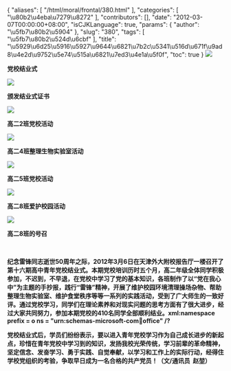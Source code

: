 {
    "aliases": [
        "/html/moral/frontal/380.html"
    ],
    "categories": [
        "\u80b2\u4eba\u7279\u8272"
    ],
    "contributors": [],
    "date": "2012-03-07T00:00:00+08:00",
    "isCJKLanguage": true,
    "params": {
        "author": "\u5fb7\u80b2\u5904"
    },
    "slug": "380",
    "tags": [
        "\u5fb7\u80b2\u524d\u6cbf"
    ],
    "title": "\u5929\u6d25\u5916\u5927\u9644\u6821\u7b2c\u5341\u516d\u671f\u9ad8\u4e2d\u9752\u5e74\u515a\u6821\u7ed3\u4e1a\u5f0f",
    "toc": true
}
**![](https://cdn.tfls.online/mirror/full/1844b001e8596fe1fb45fd5b66d58d4532f6573f.jpg)**

**党校结业式**

**![](https://cdn.tfls.online/mirror/full/5cd883f05794b4558c55640800c2f54306df1166.jpg)**

**颁发结业式证书**

**![](https://cdn.tfls.online/mirror/full/3b7ce05528bf395cb75501fa4d5bf88fe38f4ce6.jpg)**

**高二2班党校活动**

**![](https://cdn.tfls.online/mirror/full/9c40410e29ca3ffeb51816529127c3b7c3a7ad2a.jpg)**

**高二4班整理生物实验室活动**

**![](https://cdn.tfls.online/mirror/full/8eb91fac6cf1955a57bcaec0483304a797d20729.jpg)**

**高二5班党校活动**

**![](https://cdn.tfls.online/mirror/full/69072adc24838e1bd24d229eb1286b77a393fa9e.jpg)**

**高二8班爱护校园活动**

**![](https://cdn.tfls.online/mirror/full/602c76e58072e73b4b1dbf32cc13cda44dac03b0.jpg)**

**高二8班的号召**

 

**纪念雷锋同志逝世50周年之际，2012年3月6日在天津外大附校报告厅一楼召开了第十六期高中青年党校结业式。本期党校培训历时五个月，高二年级全体同学积极参加，不迟到，不早退，在党校中学习了党的基本知识，各班制作了以“党在我心中”为主题的手抄报，践行“雷锋”精神，开展了维护校园环境清理操场杂物、帮助整理生物实验室、维护食堂秩序等等一系列的实践活动，受到了广大师生的一致好评。通过党校学习，同学们在理论素养和对现实问题的思考方面有了很大进步，经过大家共同努力，参加本期党校的410名同学全部顺利结业。xml:namespace prefix = o ns = "urn:schemas-microsoft-com:office:office" /?**

**党校结业式后，学员们纷纷表示，要以进入青年党校学习作为自己成长进步的新起点，珍惜在青年党校中学习到的知识，发扬我校光荣传统，学习前辈的革命精神，坚定信念、发奋学习、勇于实践、自觉奉献，以学习和工作上的实际行动，经得住学校党组织的考验，争取早日成为一名合格的共产党员！（文/通讯员  赵堃）**

